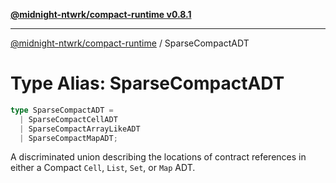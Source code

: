 [**@midnight-ntwrk/compact-runtime v0.8.1**](../README.md)

***

[@midnight-ntwrk/compact-runtime](../globals.md) / SparseCompactADT

# Type Alias: SparseCompactADT

```ts
type SparseCompactADT = 
  | SparseCompactCellADT
  | SparseCompactArrayLikeADT
  | SparseCompactMapADT;
```

A discriminated union describing the locations of contract references in either a Compact `Cell`, `List`, `Set`, or `Map` ADT.
